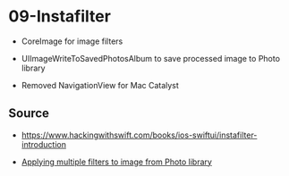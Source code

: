 # 09-Instafilter

- CoreImage for image filters

- UIImageWriteToSavedPhotosAlbum to save processed image to Photo library

- Removed NavigationView for Mac Catalyst

## Source

- https://www.hackingwithswift.com/books/ios-swiftui/instafilter-introduction

- [Applying multiple filters to image from Photo library](https://www.hackingwithswift.com/plus/solutions/instafilter)
